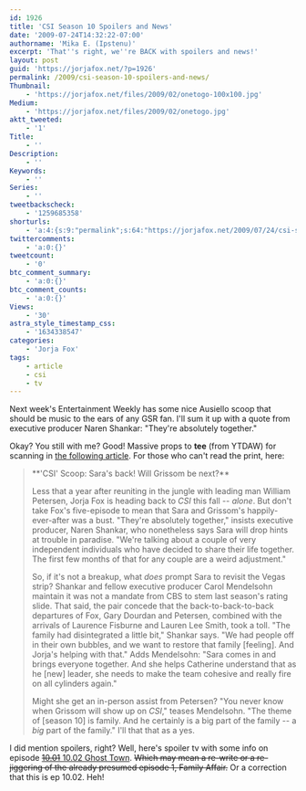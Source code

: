 ```yaml
---
id: 1926
title: 'CSI Season 10 Spoilers and News'
date: '2009-07-24T14:32:22-07:00'
authorname: 'Mika E. (Ipstenu)'
excerpt: 'That''s right, we''re BACK with spoilers and news!'
layout: post
guid: 'https://jorjafox.net/?p=1926'
permalink: /2009/csi-season-10-spoilers-and-news/
Thumbnail:
    - 'https://jorjafox.net/files/2009/02/onetogo-100x100.jpg'
Medium:
    - 'https://jorjafox.net/files/2009/02/onetogo.jpg'
aktt_tweeted:
    - '1'
Title:
    - ''
Description:
    - ''
Keywords:
    - ''
Series:
    - ''
tweetbackscheck:
    - '1259685358'
shorturls:
    - 'a:4:{s:9:"permalink";s:64:"https://jorjafox.net/2009/07/24/csi-season-10-spoilers-and-news/";s:7:"tinyurl";s:26:"http://tinyurl.com/yk6fhyw";s:4:"isgd";s:18:"http://is.gd/53d5V";s:5:"bitly";s:20:"http://bit.ly/3Fnwv2";}'
twittercomments:
    - 'a:0:{}'
tweetcount:
    - '0'
btc_comment_summary:
    - 'a:0:{}'
btc_comment_counts:
    - 'a:0:{}'
Views:
    - '30'
astra_style_timestamp_css:
    - '1634338547'
categories:
    - 'Jorja Fox'
tags:
    - article
    - csi
    - tv
---
```


Next week's Entertainment Weekly has some nice Ausiello scoop that should be music to the ears of any GSR fan.  I'll sum it up with a quote from executive producer Naren Shankar: "They're absolutely together."

Okay? You still with me?  Good!  Massive props to **tee** (from YTDAW) for scanning in <a href="http://s45.photobucket.com/albums/f72/teelugo1982/?action=view&current=scan0001.jpg">the following article</a>. For those who can't read the print, here:
<blockquote>**'CSI' Scoop: Sara's back! Will Grissom be next?**

Less that a year after reuniting in the jungle with leading man William Petersen, Jorja Fox is heading back to _CSI_ this fall -- _alone_.  But don't take Fox's five-episode to mean that Sara and Grissom's happily-ever-after was a bust.  "They're absolutely together," insists executive producer, Naren Shankar, who nonetheless says Sara will drop hints at trouble in paradise.  "We're talking about a couple of very independent individuals who have decided to share their life together.  The first few months of that for any couple are a weird adjustment."

So, if it's not a breakup, what _does_ prompt Sara to revisit the Vegas strip?  Shankar and fellow executive producer Carol Mendelsohn maintain it was not a mandate from CBS to stem last season's rating slide.  That said, the pair concede that the back-to-back-to-back departures of Fox, Gary Dourdan and Petersen, combined with the arrivals of Laurence Fisburne and Lauren Lee Smith, took a toll.  "The family had disintegrated a little bit," Shankar says. "We had people off in their own bubbles, and we want to restore that family [feeling]. And Jorja's helping with that."  Adds Mendelsohn: "Sara comes in and brings everyone together.  And she helps Catherine understand that as he [new] leader, she needs to make the team cohesive and really fire on all cylinders again."

Might she get an in-person assist from Petersen? "You never know when Grissom will show up on _CSI_," teases Mendelsohn.  "The theme of [season 10] is family.  And he certainly is a big part of the family -- a _big_ part of the family."  I'll that that as a yes.</blockquote>

I did mention spoilers, right?  Well, here's spoiler tv with some info on episode <a href="http://spoilertv-csi.blogspot.com/2009/07/csi-las-vegas-episode-1001-ghost-town.html"><del datetime="2009-07-24T20:05:39+00:00">10.01</del> 10.02 Ghost Town</a>.  <del datetime="2009-07-24T20:05:39+00:00">Which may mean a re-write or a re-jiggering of the already presumed episode 1, Family Affair.</del> Or a correction that this is ep 10.02. Heh!
